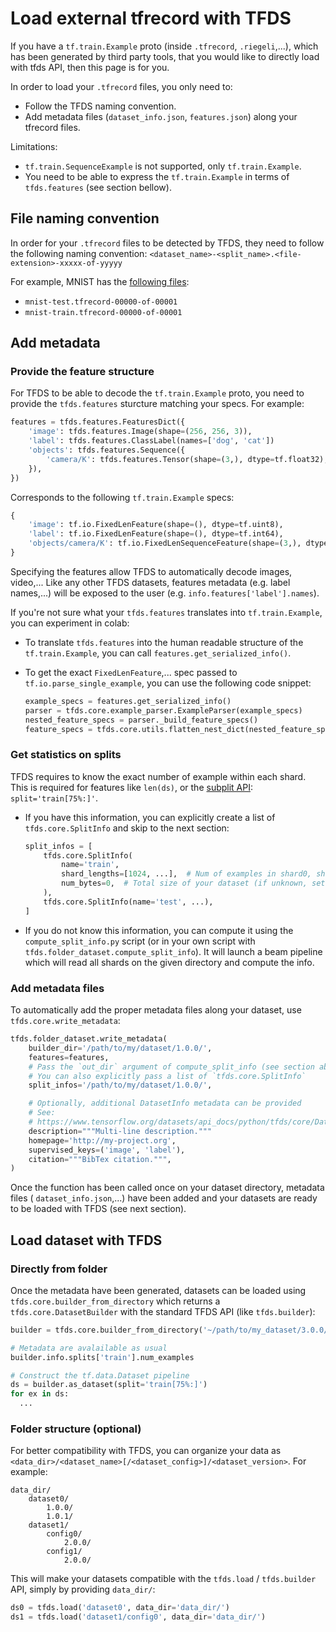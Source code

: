 # Load external tfrecord with TFDS


If you have a `tf.train.Example` proto (inside `.tfrecord`, `.riegeli`,...),
which has been generated by third party tools, that you would like to directly
load with tfds API, then this page is for you.

In order to load your `.tfrecord` files, you only need to:

*   Follow the TFDS naming convention.
*   Add metadata files (`dataset_info.json`, `features.json`) along your
    tfrecord files.

Limitations:

*   `tf.train.SequenceExample` is not supported, only `tf.train.Example`.
*   You need to be able to express the `tf.train.Example` in terms of
    `tfds.features` (see section bellow).

## File naming convention

In order for your `.tfrecord` files to be detected by TFDS, they need to follow
the following naming convention:
`<dataset_name>-<split_name>.<file-extension>-xxxxx-of-yyyyy`

For example, MNIST has the
[following files](https://console.cloud.google.com/storage/browser/tfds-data/datasets/mnist/3.0.1):

*   `mnist-test.tfrecord-00000-of-00001`
*   `mnist-train.tfrecord-00000-of-00001`


## Add metadata

### Provide the feature structure

For TFDS to be able to decode the `tf.train.Example` proto, you need to provide
the `tfds.features` sturcture matching your specs. For example:

```python
features = tfds.features.FeaturesDict({
    'image': tfds.features.Image(shape=(256, 256, 3)),
    'label': tfds.features.ClassLabel(names=['dog', 'cat'])
    'objects': tfds.features.Sequence({
        'camera/K': tfds.features.Tensor(shape=(3,), dtype=tf.float32),
    }),
})
```

Corresponds to the following `tf.train.Example` specs:

```python
{
    'image': tf.io.FixedLenFeature(shape=(), dtype=tf.uint8),
    'label': tf.io.FixedLenFeature(shape=(), dtype=tf.int64),
    'objects/camera/K': tf.io.FixedLenSequenceFeature(shape=(3,), dtype=tf.float32),
}
```

Specifying the features allow TFDS to automatically decode images, video,...
Like any other TFDS datasets, features metadata (e.g. label names,...) will be
exposed to the user (e.g. `info.features['label'].names`).

If you're not sure what your `tfds.features` translates into `tf.train.Example`,
you can experiment in colab:

*   To translate `tfds.features` into the human readable structure of the
    `tf.train.Example`, you can call `features.get_serialized_info()`.
*   To get the exact `FixedLenFeature`,... spec passed to
    `tf.io.parse_single_example`, you can use the following code snippet:

    ```python
    example_specs = features.get_serialized_info()
    parser = tfds.core.example_parser.ExampleParser(example_specs)
    nested_feature_specs = parser._build_feature_specs()
    feature_specs = tfds.core.utils.flatten_nest_dict(nested_feature_specs)
    ```

### Get statistics on splits

TFDS requires to know the exact number of example within each shard. This is
required for features like `len(ds)`, or the
[subplit API](https://www.tensorflow.org/datasets/splits):
`split='train[75%:]'`.

*   If you have this information, you can explicitly create a list of
    `tfds.core.SplitInfo` and skip to the next section:

    ```python
    split_infos = [
        tfds.core.SplitInfo(
            name='train',
            shard_lengths=[1024, ...],  # Num of examples in shard0, shard1,...
            num_bytes=0,  # Total size of your dataset (if unknown, set to 0)
        ),
        tfds.core.SplitInfo(name='test', ...),
    ]
    ```

*   If you do not know this information, you can compute it using the
    `compute_split_info.py` script (or in your own script with
    `tfds.folder_dataset.compute_split_info`). It will launch a beam pipeline
    which will read all shards on the given directory and compute the info.


### Add metadata files

To automatically add the proper metadata files along your dataset, use
`tfds.core.write_metadata`:

```python
tfds.folder_dataset.write_metadata(
    builder_dir='/path/to/my/dataset/1.0.0/',
    features=features,
    # Pass the `out_dir` argument of compute_split_info (see section above)
    # You can also explicitly pass a list of `tfds.core.SplitInfo`
    split_infos='/path/to/my/dataset/1.0.0/',

    # Optionally, additional DatasetInfo metadata can be provided
    # See:
    # https://www.tensorflow.org/datasets/api_docs/python/tfds/core/DatasetInfo
    description="""Multi-line description."""
    homepage='http://my-project.org',
    supervised_keys=('image', 'label'),
    citation="""BibTex citation.""",
)
```

Once the function has been called once on your dataset directory, metadata files
( `dataset_info.json`,...) have been added and your datasets are ready to be
loaded with TFDS (see next section).

## Load dataset with TFDS

### Directly from folder

Once the metadata have been generated, datasets can be loaded using
`tfds.core.builder_from_directory` which returns a `tfds.core.DatasetBuilder`
with the standard TFDS API (like `tfds.builder`):

```python
builder = tfds.core.builder_from_directory('~/path/to/my_dataset/3.0.0/')

# Metadata are avalailable as usual
builder.info.splits['train'].num_examples

# Construct the tf.data.Dataset pipeline
ds = builder.as_dataset(split='train[75%:]')
for ex in ds:
  ...
```

### Folder structure (optional)

For better compatibility with TFDS, you can organize your data as
`<data_dir>/<dataset_name>[/<dataset_config>]/<dataset_version>`. For example:

```
data_dir/
    dataset0/
        1.0.0/
        1.0.1/
    dataset1/
        config0/
            2.0.0/
        config1/
            2.0.0/
```

This will make your datasets compatible with the `tfds.load` / `tfds.builder`
API, simply by providing `data_dir/`:

```python
ds0 = tfds.load('dataset0', data_dir='data_dir/')
ds1 = tfds.load('dataset1/config0', data_dir='data_dir/')
```
